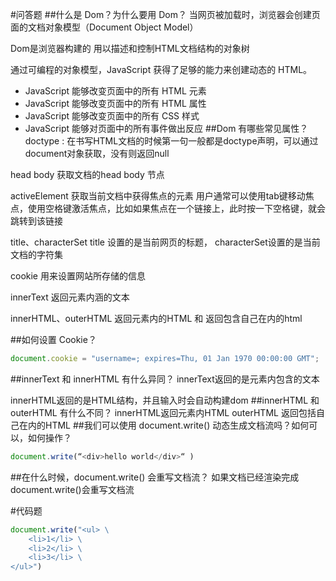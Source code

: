 #问答题
##什么是 Dom？为什么要用 Dom？
当网页被加载时，浏览器会创建页面的文档对象模型（Document Object Model）

Dom是浏览器构建的 用以描述和控制HTML文档结构的对象树

通过可编程的对象模型，JavaScript 获得了足够的能力来创建动态的 HTML。

* JavaScript 能够改变页面中的所有 HTML 元素
* JavaScript 能够改变页面中的所有 HTML 属性
* JavaScript 能够改变页面中的所有 CSS 样式
* JavaScript 能够对页面中的所有事件做出反应
##Dom 有哪些常见属性？
doctype : 在书写HTML文档的时候第一句一般都是doctype声明，可以通过document对象获取，没有则返回null

head body 获取文档的head body 节点

activeElement 获取当前文档中获得焦点的元素
用户通常可以使用tab键移动焦点，使用空格键激活焦点，比如如果焦点在一个链接上，此时按一下空格键，就会跳转到该链接

title、characterSet title 设置的是当前网页的标题， characterSet设置的是当前文档的字符集

cookie 用来设置网站所存储的信息

innerText 返回元素内涵的文本

innerHTML、outerHTML 返回元素内的HTML 和 返回包含自己在内的html

##如何设置 Cookie？

```javascript
document.cookie = "username=; expires=Thu, 01 Jan 1970 00:00:00 GMT";
```
##innerText 和 innerHTML 有什么异同？
innerText返回的是元素内包含的文本

innerHTML返回的是HTML结构，并且输入时会自动构建dom
##innerHTML 和 outerHTML 有什么不同？
innerHTML返回元素内HTML outerHTML 返回包括自己在内的HTML
##我们可以使用 document.write() 动态生成文档流吗？如何可以，如何操作？
```javascript
document.write(“<div>hello world</div>“ )
```
##在什么时候，document.write() 会重写文档流？
如果文档已经渲染完成document.write()会重写文档流

#代码题
```javascript
document.write("<ul> \
    <li>1</li> \
    <li>2</li> \
    <li>3</li> \
</ul>")
```

